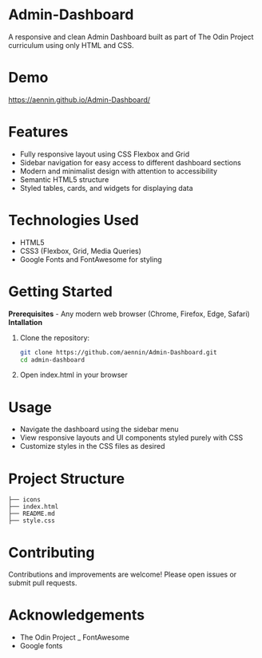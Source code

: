 # Admin-Dashboard
A responsive and clean Admin Dashboard built as part of The Odin Project curriculum using only HTML and CSS.

# Demo
https://aennin.github.io/Admin-Dashboard/

# Features
- Fully responsive layout using CSS Flexbox and Grid
- Sidebar navigation for easy access to different dashboard sections
- Modern and minimalist design with attention to accessibility
- Semantic HTML5 structure
- Styled tables, cards, and widgets for displaying data

# Technologies Used
- HTML5 
- CSS3 (Flexbox, Grid, Media Queries)
- Google Fonts and FontAwesome for styling

# Getting Started

**Prerequisites**
    - Any modern web browser (Chrome, Firefox, Edge, Safari)
**Intallation**
1. Clone the repository:
    ```bash
    git clone https://github.com/aennin/Admin-Dashboard.git
    cd admin-dashboard
2. Open index.html in your browser

# Usage
- Navigate the dashboard using the sidebar menu
- View responsive layouts and UI components styled purely with CSS
- Customize styles in the CSS files as desired

# Project Structure
```
├── icons
├── index.html
├── README.md
├── style.css
```

# Contributing
Contributions and improvements are welcome! Please open issues or submit pull requests.

# Acknowledgements
- The Odin Project
_ FontAwesome
- Google fonts